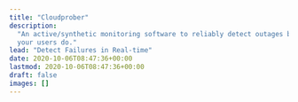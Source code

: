 ```yaml
---
title: "Cloudprober"
description:
  "An active/synthetic monitoring software to reliably detect outages before
  your users do."
lead: "Detect Failures in Real-time"
date: 2020-10-06T08:47:36+00:00
lastmod: 2020-10-06T08:47:36+00:00
draft: false
images: []
---
```

